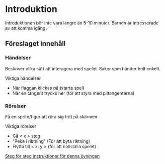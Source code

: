 # Introduktion
Introduktionen bör inte vara längre än 5-10 minuter.
Barnen är intresserade av att komma igång.

## Föreslaget innehåll
### Händelser
Beskriver olika sätt att interagera med spelet. Saker som händer helt enkelt.

Viktiga händelser
* När flaggan klickas på (starta spel)
* När en tangent trycks ner (för att styra med piltangenterna)

### Rörelser
Få en sprite/figur att röra sig fritt på skärmen

Viktiga rörelser

* Gå < x > steg
* "Peka i riktning" (För att byta riktning)
* Flytta till < x, y > (för att nollställa spelet)

[Steg för steg instruktioner för denna övningen](/ovningar/introduktions-ovning.md)

